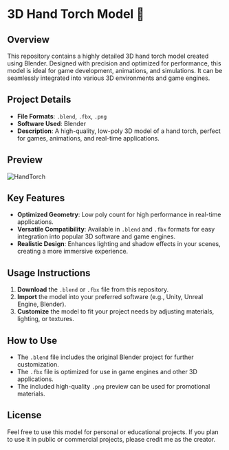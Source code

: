 # 3D Hand Torch Model 🔦

## Overview
This repository contains a highly detailed 3D hand torch model created using Blender. Designed with precision and optimized for performance, this model is ideal for game development, animations, and simulations. It can be seamlessly integrated into various 3D environments and game engines.

## Project Details
- **File Formats**: `.blend`, `.fbx`, `.png`
- **Software Used**: Blender
- **Description**: A high-quality, low-poly 3D model of a hand torch, perfect for games, animations, and real-time applications.

## Preview

![HandTorch](https://github.com/user-attachments/assets/72b9ed66-5c83-4969-93d5-e4b8a59fe5ea)

## Key Features
- **Optimized Geometry**: Low poly count for high performance in real-time applications.
- **Versatile Compatibility**: Available in `.blend` and `.fbx` formats for easy integration into popular 3D software and game engines.
- **Realistic Design**: Enhances lighting and shadow effects in your scenes, creating a more immersive experience.

## Usage Instructions
1. **Download** the `.blend` or `.fbx` file from this repository.
2. **Import** the model into your preferred software (e.g., Unity, Unreal Engine, Blender).
3. **Customize** the model to fit your project needs by adjusting materials, lighting, or textures.

## How to Use
- The `.blend` file includes the original Blender project for further customization.
- The `.fbx` file is optimized for use in game engines and other 3D applications.
- The included high-quality `.png` preview can be used for promotional materials.

## License
Feel free to use this model for personal or educational projects. If you plan to use it in public or commercial projects, please credit me as the creator.

